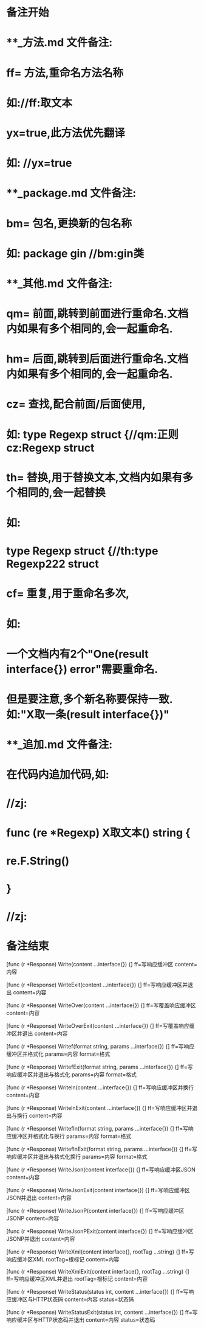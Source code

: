 # 备注开始
# **_方法.md 文件备注:
# ff= 方法,重命名方法名称
# 如://ff:取文本
#
# yx=true,此方法优先翻译
# 如: //yx=true


# **_package.md 文件备注:
# bm= 包名,更换新的包名称 
# 如: package gin //bm:gin类


# **_其他.md 文件备注:
# qm= 前面,跳转到前面进行重命名.文档内如果有多个相同的,会一起重命名.
# hm= 后面,跳转到后面进行重命名.文档内如果有多个相同的,会一起重命名.
# cz= 查找,配合前面/后面使用,
# 如: type Regexp struct {//qm:正则 cz:Regexp struct
#
# th= 替换,用于替换文本,文档内如果有多个相同的,会一起替换
# 如:
# type Regexp struct {//th:type Regexp222 struct
#
# cf= 重复,用于重命名多次,
# 如: 
# 一个文档内有2个"One(result interface{}) error"需要重命名.
# 但是要注意,多个新名称要保持一致. 如:"X取一条(result interface{})"


# **_追加.md 文件备注:
# 在代码内追加代码,如:
# //zj:
# func (re *Regexp) X取文本() string { 
#    re.F.String()
# }
# //zj:
# 备注结束

[func (r *Response) Write(content ...interface{}) {]
ff=写响应缓冲区
content=内容

[func (r *Response) WriteExit(content ...interface{}) {]
ff=写响应缓冲区并退出
content=内容

[func (r *Response) WriteOver(content ...interface{}) {]
ff=写覆盖响应缓冲区
content=内容

[func (r *Response) WriteOverExit(content ...interface{}) {]
ff=写覆盖响应缓冲区并退出
content=内容

[func (r *Response) Writef(format string, params ...interface{}) {]
ff=写响应缓冲区并格式化
params=内容
format=格式

[func (r *Response) WritefExit(format string, params ...interface{}) {]
ff=写响应缓冲区并退出与格式化
params=内容
format=格式

[func (r *Response) Writeln(content ...interface{}) {]
ff=写响应缓冲区并换行
content=内容

[func (r *Response) WritelnExit(content ...interface{}) {]
ff=写响应缓冲区并退出与换行
content=内容

[func (r *Response) Writefln(format string, params ...interface{}) {]
ff=写响应缓冲区并格式化与换行
params=内容
format=格式

[func (r *Response) WriteflnExit(format string, params ...interface{}) {]
ff=写响应缓冲区并退出与格式化换行
params=内容
format=格式

[func (r *Response) WriteJson(content interface{}) {]
ff=写响应缓冲区JSON
content=内容

[func (r *Response) WriteJsonExit(content interface{}) {]
ff=写响应缓冲区JSON并退出
content=内容

[func (r *Response) WriteJsonP(content interface{}) {]
ff=写响应缓冲区JSONP
content=内容

[func (r *Response) WriteJsonPExit(content interface{}) {]
ff=写响应缓冲区JSONP并退出
content=内容

[func (r *Response) WriteXml(content interface{}, rootTag ...string) {]
ff=写响应缓冲区XML
rootTag=根标记
content=内容

[func (r *Response) WriteXmlExit(content interface{}, rootTag ...string) {]
ff=写响应缓冲区XML并退出
rootTag=根标记
content=内容

[func (r *Response) WriteStatus(status int, content ...interface{}) {]
ff=写响应缓冲区与HTTP状态码
content=内容
status=状态码

[func (r *Response) WriteStatusExit(status int, content ...interface{}) {]
ff=写响应缓冲区与HTTP状态码并退出
content=内容
status=状态码
